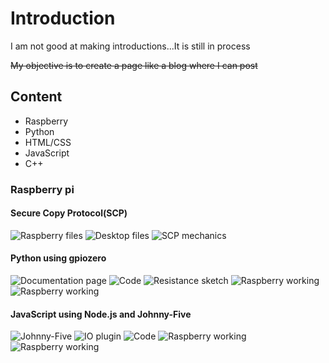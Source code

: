 # Introduction

I am not good at making introductions...It is still in process

~~My objective is to create a page like a blog where I can post~~

## Content

* Raspberry
* Python
* HTML/CSS
* JavaScript
* C++

### Raspberry pi

#### Secure Copy Protocol(SCP)
![Raspberry files](graphics/31-05-2018/captura1.png)
![Desktop files](graphics/31-05-2018/captura2.png)
![SCP mechanics](graphics/31-05-2018/captura3.png)

#### Python using gpiozero
![Documentation page](graphics/03-06-2018/captura1.png)
![Code](graphics/03-06-2018/captura2.png)
![Resistance sketch](graphics/03-06-2018/captura3.png)
![Raspberry working](graphics/03-06-2018/captura4.png)
![Raspberry working](graphics/03-06-2018/captura5.png)

#### JavaScript using Node.js and Johnny-Five
![Johnny-Five](graphics/11-07-2018/captura1.png)
![IO plugin](graphics/11-07-2018/captura2.png)
![Code](graphics/11-07-2018/captura3.png)
![Raspberry working](graphics/11-07-2018/captura4.png)
![Raspberry working](graphics/11-07-2018/captura5.png)
